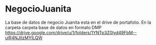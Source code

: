 # NegocioJuanita
La base de datos de negocio Juanita esta en el drive de portafolio.
En la carpeta carpeta base de datos en formato DMP
https://drive.google.com/drive/u/1/folders/1YNTp3Z0lyd49FbM--ulR4NJIIzMYILQW
